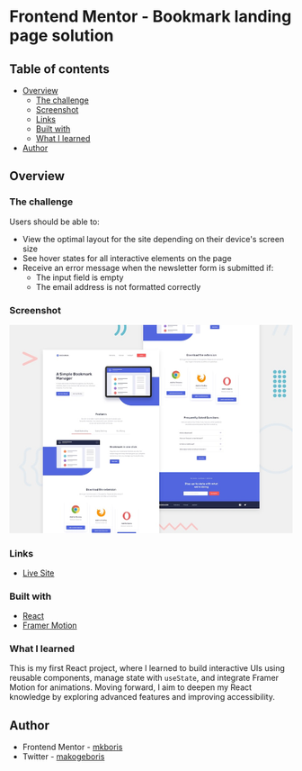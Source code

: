 # Frontend Mentor - Bookmark landing page solution

## Table of contents

- [Overview](#overview)
  - [The challenge](#the-challenge)
  - [Screenshot](#screenshot)
  - [Links](#links)
  - [Built with](#built-with)
  - [What I learned](#what-i-learned)
- [Author](#author)

## Overview

### The challenge

Users should be able to:

- View the optimal layout for the site depending on their device's screen size
- See hover states for all interactive elements on the page
- Receive an error message when the newsletter form is submitted if:
  - The input field is empty
  - The email address is not formatted correctly

### Screenshot

![](./public/desktop-preview.jpg)

### Links

- [Live Site](https://bookmark-landing-page-five-flax.vercel.app/)

### Built with

- [React](https://reactjs.org/)
- [Framer Motion](https://motion.dev/)

### What I learned

This is my first React project, where I learned to build interactive UIs using reusable components, manage state with `useState`, and integrate Framer Motion for animations. Moving forward, I aim to deepen my React knowledge by exploring advanced features and improving accessibility.

## Author

- Frontend Mentor - [mkboris](https://www.frontendmentor.io/profile/mkboris)
- Twitter - [makogeboris](https://x.com/makogeboris)
